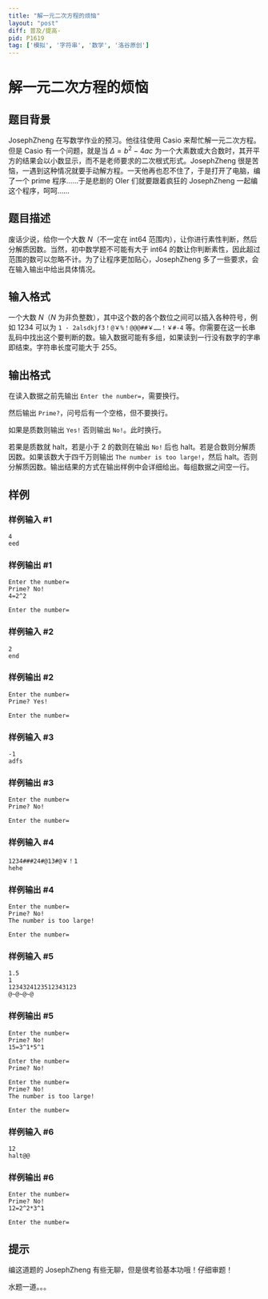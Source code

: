 ```yaml
---
title: "解一元二次方程的烦恼"
layout: "post"
diff: 普及/提高-
pid: P1619
tag: ['模拟', '字符串', '数学', '洛谷原创']
---
```

# 解一元二次方程的烦恼
## 题目背景

JosephZheng 在写数学作业的预习。他往往使用 Casio 来帮忙解一元二次方程。但是 Casio 有一个问题，就是当 $\Delta=b^2-4ac$ 为一个大素数或大合数时，其开平方的结果会以小数显示，而不是老师要求的二次根式形式。JosephZheng 很是苦恼，一遇到这种情况就要手动解方程。一天他再也忍不住了，于是打开了电脑，编了一个 prime 程序……于是悲剧的 OIer 们就要跟着疯狂的 JosephZheng 一起编这个程序，呵呵……

## 题目描述

废话少说，给你一个大数 $N$（不一定在 int64 范围内），让你进行素性判断，然后分解质因数。当然，初中数学题不可能有大于 int64 的数让你判断素性，因此超过范围的数可以忽略不计。为了让程序更加贴心，JosephZheng 多了一些要求，会在输入输出中给出具体情况。

## 输入格式

一个大数 $N$（$N$ 为非负整数），其中这个数的各个数位之间可以插入各种符号，例如 $1234$ 可以为 `1 - 2alsdkjf3！@￥%！@@@##￥……！￥#-4` 等。你需要在这一长串乱码中找出这个要判断的数。输入数据可能有多组，如果读到一行没有数字的字串即结束。字符串长度可能大于 $255$。

## 输出格式

在读入数据之前先输出 `Enter the number=`，需要换行。

然后输出 `Prime?`，问号后有一个空格，但不要换行。

如果是质数则输出 `Yes!` 否则输出 `No!`。此时换行。

若果是质数就 halt，若是小于 $2$ 的数则在输出 `No!` 后也 halt。若是合数则分解质因数。如果该数大于四千万则输出 `The number is too large!`，然后 halt。否则分解质因数。输出结果的方式在输出样例中会详细给出。每组数据之间空一行。

## 样例

### 样例输入 #1
```
4
eed

```
### 样例输出 #1
```
Enter the number=
Prime? No!
4=2^2

Enter the number=

```
### 样例输入 #2
```
2
end

```
### 样例输出 #2
```
Enter the number=
Prime? Yes!

Enter the number=

```
### 样例输入 #3
```
-1
adfs

```
### 样例输出 #3
```
Enter the number=
Prime? No!

Enter the number=

```
### 样例输入 #4
```
1234###24#@13#@￥！1
hehe

```
### 样例输出 #4
```
Enter the number=
Prime? No!
The number is too large!

Enter the number=

```
### 样例输入 #5
```
1.5
1
1234324123512343123
@~@~@~@

```
### 样例输出 #5
```
Enter the number=
Prime? No!
15=3^1*5^1

Enter the number=
Prime? No!

Enter the number=
Prime? No!
The number is too large!

Enter the number=

```
### 样例输入 #6
```
12
halt@@

```
### 样例输出 #6
```
Enter the number=
Prime? No!
12=2^2*3^1

Enter the number=

```
## 提示

编这道题的 JosephZheng 有些无聊，但是很考验基本功哦！仔细审题！

水题一道。。。

